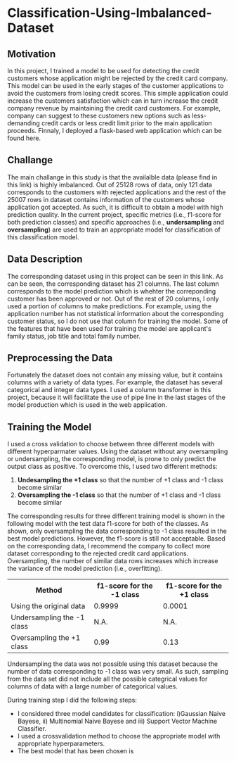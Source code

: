 <h1>Classification-Using-Imbalanced-Dataset</h1>
<h2> Motivation</h2>
<p>In this project, I trained a model to be used for detecting the credit customers whose application might be rejected by the credit card company. This model can be used in the early stages of the customer applications to avoid the customers from losing credit scores. This simple application could increase the customers satisfaction which can in turn increase the credit company revenue by maintaining the credit card customers. For example, company can suggest to these customers new options such as less-demanding credit cards or less credit limit prior to the main application proceeds. Finnaly, I deployed a flask-based web application which can be found here. <br></p>
<p>
<h2>Challange</h2>
<p>The main challange in this study is that the availalble data (please find in this link) is highly imbalanced. Out of 25128 rows of data, only 121 data corresponds to the customers with rejected applications and the rest of the 25007 rows in dataset contains information of the customers whose application got accepted. As such, it is difficult to obtain a model with high prediction quality. In the current project, specific metrics (i.e., f1-score for both prediction classes) and specific approaches (i.e., <strong> undersampling </strong> and <strong>oversampling</strong>) are used to train an appropriate model for classification of this classification model.
</p> 
<h2> Data Description</h2>
<p> The corresponding dataset using in this project can be seen in this link. As can be seen, the corresponding dataset has 21 columns. The last column corresponds to the model prediction which is whehter the correponding customer has been approved or not. Out of the rest of 20 columns, I only used a portion of columns to make predictions. For example, using the application number has not statistical information about the corresponding customer status, so I do not use that column for training the model. Some of the features that have been used for training the model are applicant's family status, job title and total family number. 
</p>
<h2>Preprocessing the Data</h2>
<p>Fortunately the dataset does not contain any missing value, but it contains columns with a variety of data types. For example, the dataset has several categorical and integer data types. I used a column transformer in this project, because it will facilitate the use of pipe line in the last stages of the model production which is used in the web application.</p>  
<h2>Training the Model</h2>
<p>I used a cross validation to choose between three different models with different hyperparmater values. Using the dataset without any oversampling or undersampling, the corresponding model, is prone to only predict the output class as positive. To overcome this, I used two different methods:<br>
<ol>
  <li><strong>Undesampling the +1 class</strong> so that the number of +1 class and -1 class become similar</li>
  <li><strong>Oversampling the -1 class</strong> so that the number of +1 class and -1 class become similar</li></ol>
 <p>The corresponding results for three different training model is shown in the following model with the test data f1-score for both of the classes. As shown, only oversampling the data corresponding to -1  class resulted in the best model predictions. However, the f1-score is still not acceptable. Based on the corresponding data, I recommend the company to collect more dataset corresponding to the rejected credit card applications. Oversampling, the number of similar data rows increases which increase the variance of the model prediction (i.e., overfitting).</p>


<table>
  <tr>
    <th>Method</th>
    <th>f1-score for the -1 class</th>
    <th>f1-score for the +1 class </th>

  </tr>
  <tr>
    <td>Using the original data</td>
    <td>0.9999</td>
    <td>0.0001</td>

 </tr>
 <tr>
    <td>Undersampling the -1 class</td>
    <td>N.A.</td>
    <td>N.A.</td>

 </tr>
 
 <tr>
    <td>Oversampling the +1 class</td>
    <td>0.99</td>
    <td>0.13</td>
 </tr>
 
  </tr> </table>
  <p>Undersampling the data was not possible using this dataset because the number of data corresponding to -1 class was very small. As such, sampling from the data set did not include all the possible categrical values for columns of data with a large number of categorical values.</p>
<p>
  During training step I did the following steps:
  <ul>
    <li>I considered three model candidates for classification: i)Gaussian Naive Bayese, ii) Multinomial Naive Bayese and iii) Support Vector Machine Classifier.</li>
    <li>I used a crossvalidation method to choose the appropriate model with appropriate hyperparameters.</li>
    <li> The best model that has been chosen is 
    
  </ul>
</p>
 </ol></p>
